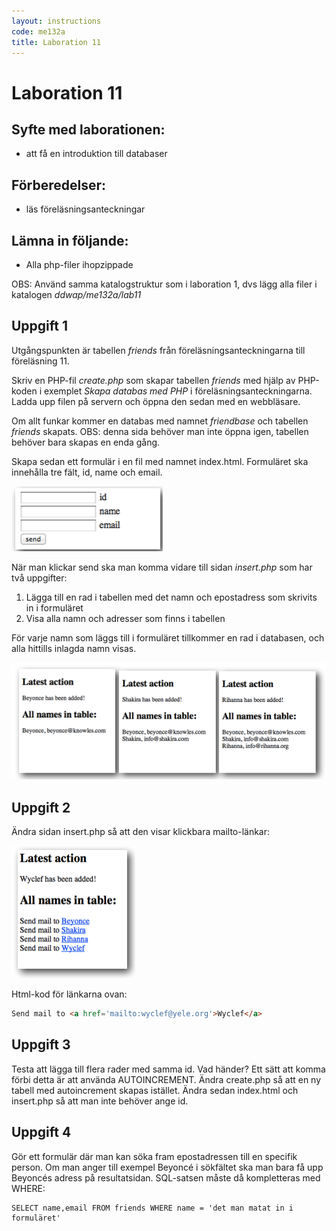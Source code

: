 ```yaml
---
layout: instructions
code: me132a
title: Laboration 11
---
```


# Laboration 11

## Syfte med laborationen:

- att få en introduktion till databaser

## Förberedelser:

- läs föreläsningsanteckningar

## Lämna in följande:

- Alla php-filer ihopzippade

OBS: Använd samma katalogstruktur som i laboration 1, dvs lägg alla filer i katalogen *ddwap/me132a/lab11*

## Uppgift 1

Utgångspunkten är tabellen *friends* från föreläsningsanteckningarna till föreläsning 11. 

Skriv en PHP-fil *create.php* som skapar tabellen *friends* med hjälp av PHP-koden i exemplet *Skapa databas med PHP* i föreläsningsanteckningarna. Ladda upp filen på servern och öppna den sedan med en webbläsare.

Om allt funkar kommer en databas med namnet *friendbase* och tabellen *friends* skapats. OBS: denna sida behöver man inte öppna igen, tabellen behöver bara skapas en enda gång. 

Skapa sedan ett formulär i en fil med namnet index.html. Formuläret ska innehålla tre fält, id, name och email. 

![](im11/bild1.png)

När man klickar send ska man komma vidare till sidan *insert.php* som har två uppgifter:

1. Lägga till en rad i tabellen med det namn och epostadress som skrivits in i formuläret
2. Visa alla namn och adresser som finns i tabellen

För varje namn som läggs till i formuläret tillkommer en rad i databasen, och alla hittills inlagda namn visas.

![](im11/bild2.png)

## Uppgift 2

Ändra sidan insert.php så att den visar klickbara mailto-länkar:

![](im11/bild3.png)

Html-kod för länkarna ovan: 

```html
Send mail to <a href='mailto:wyclef@yele.org'>Wyclef</a>
```

## Uppgift 3

Testa att lägga till flera rader med samma id. Vad händer? Ett sätt att komma förbi detta är att använda AUTOINCREMENT. Ändra create.php så att en ny tabell med autoincrement skapas istället. Ändra sedan index.html och insert.php så att man inte behöver ange id. 

## Uppgift 4

Gör ett formulär där man kan söka fram epostadressen till en specifik person. Om man anger till exempel Beyoncé i sökfältet ska man bara få upp Beyoncés adress på resultatsidan. SQL-satsen måste då kompletteras med WHERE:

```mysql
SELECT name,email FROM friends WHERE name = 'det man matat in i formuläret'
```
